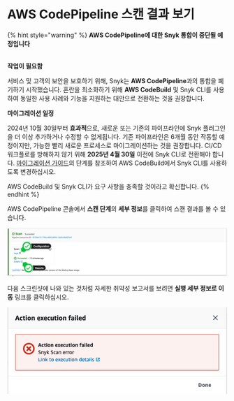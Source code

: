 # AWS CodePipeline 스캔 결과 보기

{% hint style="warning" %}
**AWS CodePipeline에 대한 Snyk 통합이 중단될 예정입니다**

\
**작업이 필요함**

서비스 및 고객의 보안을 보호하기 위해, Snyk는 **AWS CodePipeline**과의 통합을 폐기하기 시작했습니다. 혼란을 최소화하기 위해 **AWS CodeBuild** 및 Snyk CLI를 사용하여 동일한 사용 사례와 기능을 지원하는 대안으로 전환하는 것을 권장합니다.&#x20;

**마이그레이션 일정**

2024년 10월 30일부터 **효과적**으로, 새로운 또는 기존의 파이프라인에 Snyk 플러그인을 더 이상 추가하거나 수정할 수 없게됩니다. 기존 파이프라인은 6개월 동안 작동할 예정이지만, 가능한 빨리 새로운 프로세스로 마이그레이션하는 것을 권장합니다. CI/CD 워크플로를 방해하지 않기 위해 **2025년 4월 30일** 이전에 Snyk CLI로 전환해야 합니다. [마이그레이션 가이드](https://docs.snyk.io/scm-ide-and-ci-cd-integrations/snyk-ci-cd-integrations/aws-codepipeline-integration-by-adding-a-snyk-scan-stage/migrating-to-aws-codebuild)의 단계를 참조하여 AWS CodeBuild에서 Snyk CLI를 사용하도록 변경하십시오.

AWS CodeBuild 및 Snyk CLI가 요구 사항을 충족할 것이라고 확신합니다.&#x20;
{% endhint %}

AWS CodePipeline 콘솔에서 **스캔 단계**의 **세부 정보**를 클릭하여 스캔 결과를 볼 수 있습니다.

![스캔 단계의 세부 정보](../../../.gitbook/assets/aws-cp-findings-report.png)

다음 스크린샷에 나와 있는 것처럼 자세한 취약성 보고서를 보려면 **실행 세부 정보로 이동** 링크를 클릭하십시오.

![실행 세부 정보로 이동 링크](../../../.gitbook/assets/image4-2-.png)